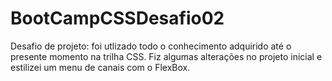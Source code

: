 # BootCampCSSDesafio02

Desafio de projeto: foi utlizado todo o conhecimento adquirido até o presente momento na trilha CSS. Fiz algumas alterações no projeto inicial e estilizei um menu de canais com o FlexBox. 
